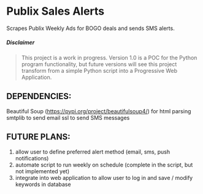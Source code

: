 # Publix Sales Alerts
Scrapes Publix Weekly Ads for BOGO deals and sends SMS alerts.

##### Disclaimer

> This project is a work in progress. Version 1.0 is a POC for the Python program functionality, but future versions will see this project transform from a simple Python script into a Progressive Web Application.

## DEPENDENCIES:

Beautiful Soup (https://pypi.org/project/beautifulsoup4/) for html parsing
smtplib to send email
ssl to send SMS messages

## FUTURE PLANS: 
1. allow user to define preferred alert method (email, sms, push notifications)
2. automate script to run weekly on schedule (complete in the script, but not implemented yet)
3. integrate into web application to allow user to log in and save / modify keywords in database
